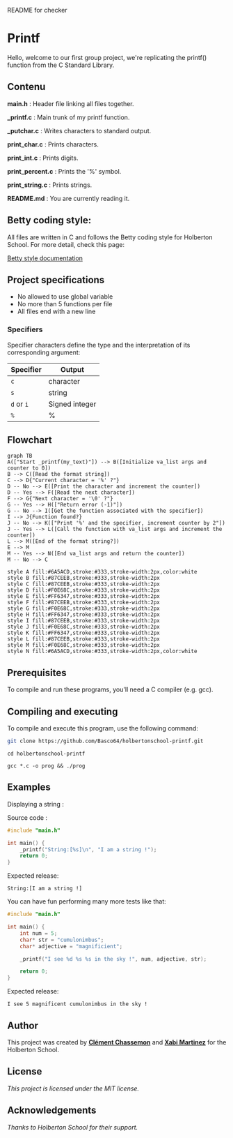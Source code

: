 README for checker
# Printf

Hello, welcome to our first group project, we're replicating the printf() function from the C Standard Library.

## Contenu

**main.h** : Header file linking all files together.

**\_printf.c** : Main trunk of my printf function.

**\_putchar.c** : Writes characters to standard output.

**print_char.c** : Prints characters.

**print_int.c** : Prints digits.

**print_percent.c** : Prints the '%' symbol.

**print_string.c** : Prints strings.

**README.md** : You are currently reading it.

## Betty coding style:

All files are written in C and follows the Betty coding style for Holberton School. For more detail, check this page:

[Betty style documentation](https://github.com/holbertonschool/Betty/wiki)

## Project specifications

- No allowed to use global variable
- No more than 5 functions per file
- All files end with a new line

### Specifiers

Specifier characters define the type and the interpretation of its corresponding argument:

| Specifier  |     Output     |
| ---------- | -------------- |
| `c`        | character      |
| `s`        | string         |
| `d` or `i` | Signed integer |
| `%`        | %              |

## Flowchart

```mermaid
graph TB
A(["Start _printf(my_text)"]) --> B([Initialize va_list args and counter to 0])
B --> C([Read the format string])
C --> D{"Current character = '%' ?"}
D -- No --> E([Print the character and increment the counter])
D -- Yes --> F([Read the next character])
F --> G{"Next character = '\0' ?"}
G -- Yes --> H(["Return error (-1)"])
G -- No --> I([Get the function associated with the specifier])
I --> J{Function found?}
J -- No --> K(["Print '%' and the specifier, increment counter by 2"])
J -- Yes --> L([Call the function with va_list args and increment the counter])
L --> M([End of the format string?])
E --> M
M -- Yes --> N([End va_list args and return the counter])
M -- No --> C

style A fill:#6A5ACD,stroke:#333,stroke-width:2px,color:white
style B fill:#87CEEB,stroke:#333,stroke-width:2px
style C fill:#87CEEB,stroke:#333,stroke-width:2px
style D fill:#F0E68C,stroke:#333,stroke-width:2px
style E fill:#FF6347,stroke:#333,stroke-width:2px
style F fill:#87CEEB,stroke:#333,stroke-width:2px
style G fill:#F0E68C,stroke:#333,stroke-width:2px
style H fill:#FF6347,stroke:#333,stroke-width:2px
style I fill:#87CEEB,stroke:#333,stroke-width:2px
style J fill:#F0E68C,stroke:#333,stroke-width:2px
style K fill:#FF6347,stroke:#333,stroke-width:2px
style L fill:#87CEEB,stroke:#333,stroke-width:2px
style M fill:#F0E68C,stroke:#333,stroke-width:2px
style N fill:#6A5ACD,stroke:#333,stroke-width:2px,color:white
```

## Prerequisites

To compile and run these programs, you'll need a C compiler (e.g. gcc).

## Compiling and executing

To compile and execute this program, use the following command:

```bash
git clone https://github.com/Basco64/holbertonschool-printf.git
```

```
cd holbertonschool-printf
```

```
gcc *.c -o prog && ./prog
```

## Examples

Displaying a string :

Source code :

```c
#include "main.h"

int main() {
    _printf("String:[%s]\n", "I am a string !");
    return 0;
}
```

Expected release:

```
String:[I am a string !]
```

You can have fun performing many more tests like that:

```c
#include "main.h"

int main() {
    int num = 5;
    char* str = "cumulonimbus";
    char* adjective = "magnificient";

    _printf("I see %d %s %s in the sky !", num, adjective, str);

    return 0;
}
```

Expected release:

```
I see 5 magnificent cumulonimbus in the sky !
```

## Author

This project was created by **[Clément Chassemon](https://github.com/UsagerLambda)** and **[Xabi Martinez](https://github.com/Basco64)** for the Holberton School.

## License

_This project is licensed under the MIT license._

## Acknowledgements

_Thanks to Holberton School for their support._
